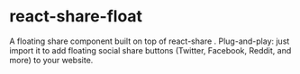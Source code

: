 # react-share-float
A floating share component built on top of react-share . Plug-and-play: just import it to add floating social share buttons (Twitter, Facebook, Reddit, and more) to your website.
